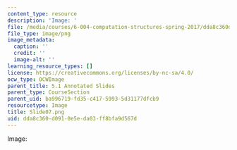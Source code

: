```yaml
---
content_type: resource
description: 'Image: '
file: /media/courses/6-004-computation-structures-spring-2017/dda8c360d0910e5eda03ff8bfa9d567d_Slide07.png
file_type: image/png
image_metadata:
  caption: ''
  credit: ''
  image-alt: ''
learning_resource_types: []
license: https://creativecommons.org/licenses/by-nc-sa/4.0/
ocw_type: OCWImage
parent_title: 5.1 Annotated Slides
parent_type: CourseSection
parent_uid: ba996719-fd35-c417-5993-5d31177dfcb9
resourcetype: Image
title: Slide07.png
uid: dda8c360-d091-0e5e-da03-ff8bfa9d567d
---
```

Image: 
